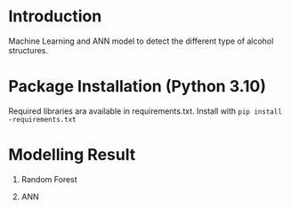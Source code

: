 # Introduction

 Machine Learning and ANN model to detect the different type of alcohol structures. 

# Package Installation (Python 3.10)
Required libraries ara available in requirements.txt. Install with ```pip install -requirements.txt```

# Modelling Result
1. Random Forest

2. ANN
